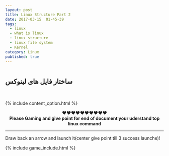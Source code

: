 ```yaml
---
layout: post
title: Linux Structure Part 2
date: 2017-03-15  01-45-39
tags:
  - linux
  - what is linux
  - linux structure
  - linux file system
  - Kernel
category: Linux
published: true
---
```

<img src="{{ site.url }}/assets/img/linux-structure/20161010142555_Linux-ANGRY.png" alt="">

## ساختار فایل های لینوکس


<img src="{{ site.url }}/assets/img/linux-structure/Linux-Directory-Structure.jpeg" alt="">

<img src="{{ site.url }}/assets/img/linux-structure/Linux-file-system-hierarchy-v2.0-2480px-blackMORE-Ops.png" alt="">

{% include content_option.html %}

<center>♥♥♥♥♥♥♥♥♥♥
<br><b>Please Gaming and give point for end of document your uderstand top linux command</b><br>
</center>
<hr>
<span>Draw back an arrow and launch it(center give point till 3 success launche)!</span>

<!---
{% highlight javascript %}
use admin
db.createUser{
	user: "bonitao",
	pwd: "2016bonitao",
	roles: [{role: "userAdminAnyDatabase", db: "admin"}]
}
{% endhighlight %}
-->

{% include game_include.html %}
